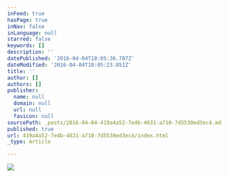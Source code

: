 ```yaml
---
inFeed: true
hasPage: true
inNav: false
inLanguage: null
starred: false
keywords: []
description: ''
datePublished: '2016-04-04T18:05:36.707Z'
dateModified: '2016-04-04T18:05:23.851Z'
title: ''
author: []
authors: []
publisher:
  name: null
  domain: null
  url: null
  favicon: null
sourcePath: _posts/2016-04-04-419a4a52-7e4b-4631-a710-7d5530ed3ec4.md
published: true
url: 419a4a52-7e4b-4631-a710-7d5530ed3ec4/index.html
_type: Article

---
```

![](https://the-grid-user-content.s3-us-west-2.amazonaws.com/b45ea433-499c-4283-8154-7dc089080e70.jpg)
